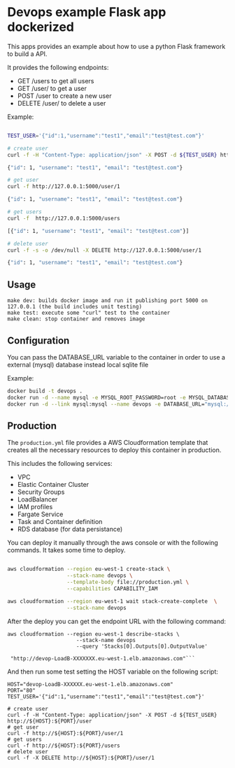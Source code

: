 # Devops example Flask app dockerized

This apps provides an example about how to use a python Flask framework to build a API.

It provides the following endpoints:

* GET /users to get all users
* GET /user/<id> to get a user
* POST /user to create a new user
* DELETE /user/<id> to delete a user

Example:

```bash

TEST_USER='{"id":1,"username":"test1","email":"test@test.com"}'

# create user
curl -f -H "Content-Type: application/json" -X POST -d ${TEST_USER} http://127.0.0.1:5000/user

{"id": 1, "username": "test1", "email": "test@test.com"}

# get user
curl -f http://127.0.0.1:5000/user/1

{"id": 1, "username": "test1", "email": "test@test.com"}

# get users
curl -f  http://127.0.0.1:5000/users

[{"id": 1, "username": "test1", "email": "test@test.com"}]

# delete user
curl -f -s -o /dev/null -X DELETE http://127.0.0.1:5000/user/1

{"id": 1, "username": "test1", "email": "test@test.com"}
```

## Usage
```
make dev: builds docker image and run it publishing port 5000 on 127.0.0.1 (the build includes unit testing)
make test: execute some "curl" test to the container
make clean: stop container and removes image
```
## Configuration

You can pass the DATABASE_URL variable to the container in order to use a external (mysql) database instead local sqlite file

Example:
```bash
docker build -t devops .
docker run -d --name mysql -e MYSQL_ROOT_PASSWORD=root -e MYSQL_DATABASE=db mysql
docker run -d --link mysql:mysql --name devops -e DATABASE_URL="mysql://root:root@mysql/db" -p 5000:5000 devops:latest
```
## Production

The `production.yml` file provides a AWS Cloudformation template that creates all the necessary resources to deploy this container in production.

This includes the following services:

* VPC
* Elastic Container Cluster
* Security Groups
* LoadBalancer
* IAM profiles
* Fargate Service
* Task and Container definition
* RDS database (for data persistance)

You can deploy it manually through the aws console or with the following commands. It takes some time to deploy.

```bash

aws cloudformation --region eu-west-1 create-stack \
                   --stack-name devops \
                   --template-body file://production.yml \
                   --capabilities CAPABILITY_IAM

aws cloudformation --region eu-west-1 wait stack-create-complete  \
                   --stack-name devops
```

After the deploy you can get the endpoint URL with the following command:

```
aws cloudformation --region eu-west-1 describe-stacks \
                      --stack-name devops
                      --query 'Stacks[0].Outputs[0].OutputValue'

 "http://devop-LoadB-XXXXXXX.eu-west-1.elb.amazonaws.com"```

```

And then run some test setting the HOST variable on the following script:

```
HOST="devop-LoadB-XXXXXX.eu-west-1.elb.amazonaws.com"
PORT="80"
TEST_USER='{"id":1,"username":"test1","email":"test@test.com"}'

# create user
curl -f -H "Content-Type: application/json" -X POST -d ${TEST_USER} http://${HOST}:${PORT}/user
# get user
curl -f http://${HOST}:${PORT}/user/1
# get users
curl -f http://${HOST}:${PORT}/users
# delete user
curl -f -X DELETE http://${HOST}:${PORT}/user/1
```
